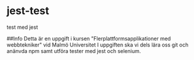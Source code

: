 # jest-test
test med jest

##Info
Detta är en uppgift i kursen "Flerplattformsapplikationer med webbtekniker" vid Malmö Universitet
I uppgiften ska vi dels lära oss git och anänvda npm samt utföra tester med jest och selenium.
